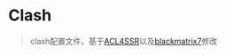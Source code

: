 # Clash

> clash配置文件，基于[ACL4SSR](https://github.com/ACL4SSR)以及[blackmatrix7](https://github.com/blackmatrix7)修改
> 
